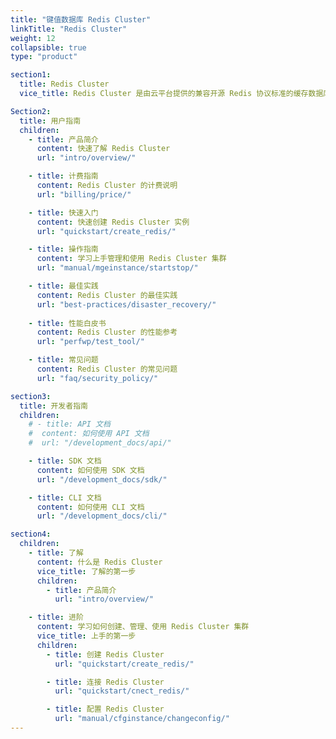 ```yaml
---
title: "键值数据库 Redis Cluster"
linkTitle: "Redis Cluster"
weight: 12
collapsible: true
type: "product"

section1:
  title: Redis Cluster
  vice_title: Redis Cluster 是由云平台提供的兼容开源 Redis 协议标准的缓存数据库服务，为您提供即开即用、安全可靠、弹性扩容、便捷易用的在线分布式缓存能力。

Section2:
  title: 用户指南
  children:
    - title: 产品简介
      content: 快速了解 Redis Cluster
      url: "intro/overview/"

    - title: 计费指南
      content: Redis Cluster 的计费说明
      url: "billing/price/"

    - title: 快速入门
      content: 快速创建 Redis Cluster 实例 
      url: "quickstart/create_redis/"

    - title: 操作指南
      content: 学习上手管理和使用 Redis Cluster 集群
      url: "manual/mgeinstance/startstop/"

    - title: 最佳实践
      content: Redis Cluster 的最佳实践
      url: "best-practices/disaster_recovery/"
  
    - title: 性能白皮书
      content: Redis Cluster 的性能参考
      url: "perfwp/test_tool/"

    - title: 常见问题
      content: Redis Cluster 的常见问题
      url: "faq/security_policy/"

section3:
  title: 开发者指南
  children:
    # - title: API 文档
    #  content: 如何使用 API 文档
    #  url: "/development_docs/api/"

    - title: SDK 文档
      content: 如何使用 SDK 文档
      url: "/development_docs/sdk/"

    - title: CLI 文档
      content: 如何使用 CLI 文档
      url: "/development_docs/cli/"

section4:
  children:
    - title: 了解
      content: 什么是 Redis Cluster
      vice_title: 了解的第一步
      children:
        - title: 产品简介
          url: "intro/overview/"

    - title: 进阶
      content: 学习如何创建、管理、使用 Redis Cluster 集群
      vice_title: 上手的第一步
      children: 
        - title: 创建 Redis Cluster
          url: "quickstart/create_redis/"

        - title: 连接 Redis Cluster
          url: "quickstart/cnect_redis/"

        - title: 配置 Redis Cluster
          url: "manual/cfginstance/changeconfig/"
---
```


<!-- type: "product" 这个参数表明这是一个产品index页面 -->
<!-- section1 为产品index页面 主标题 副标题 video  video_img为视频图片  -->
<!-- section2 为产品index页面 第一个大块的用户文档配置  -->
<!-- section3 为产品index页面 第二个大块的开发者文档配置  -->
<!-- section4 为产品index页面 第三个大块的学习路径配置  -->